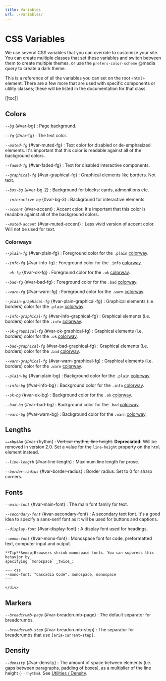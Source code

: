 ```yaml
---
title: Variables
url: ./variables/
---
```


# CSS Variables

We use several CSS variables that you can override to customize your site. You
can create multiple classes that set these variables and switch between them to
create multiple themes, or use the `prefers-color-scheme` @media query to
create a dark theme.

This is a reference of all the variables you can set on the root `<html>`
element. There are a few more that are used with specific components or utility
classes; these will be listed in the documentation for that class.

[[toc]]

## Colors

<dfn>`--bg`</dfn> {#var-bg}
:   Page background.

<dfn>`--fg`</dfn> {#var-fg}
:   The text color.

<dfn>`--muted-fg`</dfn> {#var-muted-fg}
:   Text color for disabled or de-emphasized elements. It's important that this
    color is readable against all of the background colors.

<dfn>`--faded-fg`</dfn> {#var-faded-fg}
:   Text for disabled interactive components.

<dfn>`--graphical-fg`</dfn> {#var-graphical-fg}
:   Graphical elements like borders. Not text.

<dfn>`--box-bg`</dfn> {#var-bg-2}
:   Background for blocks: cards, admonitions etc.

<dfn>`--interactive-bg`</dfn> {#var-bg-3}
:   Background for interactive elements

<dfn>`--accent`</dfn> {#var-accent}
:   Accent color. It's important that this
    color is readable against all of the background colors.

<dfn>`--muted-accent`</dfn> {#var-muted-accent}
:   Less vivid version of accent color. Will not be used for text.


### Colorways

<dfn>`--plain-fg`</dfn> {#var-plain-fg}
:   Foreground color for the `.plain` [colorway][].

<dfn>`--info-fg`</dfn> {#var-info-fg}
:   Foreground color for the `.info` [colorway][].

<dfn>`--ok-fg`</dfn> {#var-ok-fg}
:   Foreground color for the `.ok` [colorway][].

<dfn>`--bad-fg`</dfn> {#var-bad-fg}
:   Foreground color for the `.bad` [colorway][].

<dfn>`--warn-fg`</dfn> {#var-warn-fg}
:   Foreground color for the `.warn` [colorway][].

<dfn>`--plain-graphical-fg`</dfn> {#var-plain-graphical-fg}
:   Graphical elements (i.e. borders) color for the `.plain` [colorway][].

<dfn>`--info-graphical-fg`</dfn> {#var-info-graphical-fg}
:   Graphical elements (i.e. borders) color for the `.info` [colorway][].

<dfn>`--ok-graphical-fg`</dfn> {#var-ok-graphical-fg}
:   Graphical elements (i.e. borders) color for the `.ok` [colorway][].

<dfn>`--bad-graphical-fg`</dfn> {#var-bad-graphical-fg}
:   Graphical elements (i.e. borders) color for the `.bad` [colorway][].

<dfn>`--warn-graphical-fg`</dfn> {#var-warn-graphical-fg}
:   Graphical elements (i.e. borders) color for the `.warn` [colorway][].

<dfn>`--plain-bg`</dfn> {#var-plain-bg}
:   Background color for the `.plain` [colorway][].

<dfn>`--info-bg`</dfn> {#var-info-bg}
:   Background color for the `.info` [colorway][].

<dfn>`--ok-bg`</dfn> {#var-ok-bg}
:   Background color for the `.ok` [colorway][].

<dfn>`--bad-bg`</dfn> {#var-bad-bg}
:   Background color for the `.bad` [colorway][].

<dfn>`--warn-bg`</dfn> {#var-warn-bg}
:   Background color for the `.warn` [colorway][].


## Lengths

<dfn>~~`--rhythm`~~</dfn> {#var-rhythm}
:   ~~Vertical rhythm, line height.~~ <strong class="bad color">Depreciated:</strong> Will be removed in version 2.0. Set a value for the `line-height` property on the `html` element instead.

<dfn>`--line-length`</dfn> {#var-line-length}
:   Maximum line length for prose.

<dfn>`--border-radius`</dfn> {#var-border-radius}
:   Border radius. Set to 0 for sharp corners.


## Fonts

<dfn>`--main-font`</dfn> {#var-main-font}
:   The main font family for text.

<dfn>`--secondary-font`</dfn> {#var-secondary-font}
:   A secondary text font. It's a good idea to specify a sans-serif font as it
    will be used for buttons and captions.

<dfn>`--display-font`</dfn> {#var-display-font}
:   A display font used for headings.

<dfn>`--mono-font`</dfn> {#var-mono-font}
:   Monospace font for code, preformatted text, computer input and output.
    <div class="box info crowded">

    **Tip**&emsp;Browsers shrink monospace fonts. You can suppress this behavior by
    specifying `monospace` _twice_:

    ~~~ css
    --mono-font: "Cascadia Code", monospace, monospace
    ~~~
    
    </div>


## Markers

<dfn>`--breadcrumb-page`</dfn> {#var-breadcrumb-page}
:   The default separator for breadcrumbs.

<dfn>`--breadcrumb-step`</dfn> {#var-breadcrumb-step}
:   The separator for breadcrumbs that use `[aria-current=step]`.

## Density

<dfn>`--density`</dfn> {#var-density}
:   The amount of space between elements (i.e. gaps between paragraphs, padding
    of boxes), as a multiplier of the line height (`--rhythm`). See
    [Utilities / Density](/docs/util#density).


[colorway]: /docs/colorways
